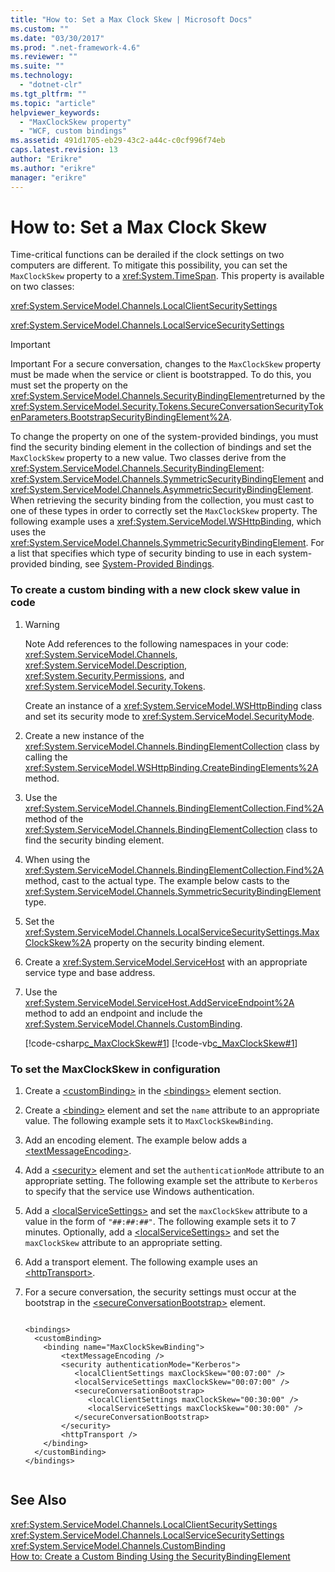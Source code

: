 ```yaml
---
title: "How to: Set a Max Clock Skew | Microsoft Docs"
ms.custom: ""
ms.date: "03/30/2017"
ms.prod: ".net-framework-4.6"
ms.reviewer: ""
ms.suite: ""
ms.technology: 
  - "dotnet-clr"
ms.tgt_pltfrm: ""
ms.topic: "article"
helpviewer_keywords: 
  - "MaxClockSkew property"
  - "WCF, custom bindings"
ms.assetid: 491d1705-eb29-43c2-a44c-c0cf996f74eb
caps.latest.revision: 13
author: "Erikre"
ms.author: "erikre"
manager: "erikre"
---
```

# How to: Set a Max Clock Skew
Time-critical functions can be derailed if the clock settings on two computers are different. To mitigate this possibility, you can set the `MaxClockSkew` property to a <xref:System.TimeSpan>. This property is available on two classes:  
  
 <xref:System.ServiceModel.Channels.LocalClientSecuritySettings>  
  
 <xref:System.ServiceModel.Channels.LocalServiceSecuritySettings>  
  
> [!IMPORTANT]
>  Important   For a secure conversation, changes to the `MaxClockSkew` property  must be made when the service or client is bootstrapped. To do this, you must set the property on the <xref:System.ServiceModel.Channels.SecurityBindingElement>returned by the <xref:System.ServiceModel.Security.Tokens.SecureConversationSecurityTokenParameters.BootstrapSecurityBindingElement%2A>.  
  
 To change the property on one of the system-provided bindings, you must find the security binding element in the collection of bindings and set the `MaxClockSkew` property to a new value. Two classes derive from the <xref:System.ServiceModel.Channels.SecurityBindingElement>: <xref:System.ServiceModel.Channels.SymmetricSecurityBindingElement> and <xref:System.ServiceModel.Channels.AsymmetricSecurityBindingElement>. When retrieving the security binding from the collection, you must cast to one of these types in order to correctly set the `MaxClockSkew` property. The following example uses a <xref:System.ServiceModel.WSHttpBinding>, which uses the <xref:System.ServiceModel.Channels.SymmetricSecurityBindingElement>. For a list that specifies which type of security binding to use in each system-provided binding, see [System-Provided Bindings](../../../../docs/framework/wcf/system-provided-bindings.md).  
  
### To create a custom binding with a new clock skew value in code  
  
1.  > [!WARNING]
    >  Note   Add references to the following namespaces in your code: <xref:System.ServiceModel.Channels>, <xref:System.ServiceModel.Description>, <xref:System.Security.Permissions>, and <xref:System.ServiceModel.Security.Tokens>.  
  
     Create an instance of a <xref:System.ServiceModel.WSHttpBinding> class and set its security mode to <xref:System.ServiceModel.SecurityMode>.  
  
2.  Create a new instance of the <xref:System.ServiceModel.Channels.BindingElementCollection> class by calling the <xref:System.ServiceModel.WSHttpBinding.CreateBindingElements%2A> method.  
  
3.  Use the <xref:System.ServiceModel.Channels.BindingElementCollection.Find%2A> method of the <xref:System.ServiceModel.Channels.BindingElementCollection> class to find the security binding element.  
  
4.  When using the <xref:System.ServiceModel.Channels.BindingElementCollection.Find%2A> method, cast to the actual type. The example below casts to the <xref:System.ServiceModel.Channels.SymmetricSecurityBindingElement> type.  
  
5.  Set the <xref:System.ServiceModel.Channels.LocalServiceSecuritySettings.MaxClockSkew%2A> property on the security binding element.  
  
6.  Create a <xref:System.ServiceModel.ServiceHost> with an appropriate service type and base address.  
  
7.  Use the <xref:System.ServiceModel.ServiceHost.AddServiceEndpoint%2A> method to add an endpoint and include the <xref:System.ServiceModel.Channels.CustomBinding>.  
  
     [!code-csharp[c_MaxClockSkew#1](../../../../samples/snippets/csharp/VS_Snippets_CFX/c_maxclockskew/cs/source.cs#1)]
     [!code-vb[c_MaxClockSkew#1](../../../../samples/snippets/visualbasic/VS_Snippets_CFX/c_maxclockskew/vb/source.vb#1)]  
  
### To set the MaxClockSkew in configuration  
  
1.  Create a [\<customBinding>](../../../../docs/framework/configuring-apps/file-schema/wcf/custombinding.md) in the [\<bindings>](../../../../docs/framework/configuring-apps/file-schema/wcf/bindings.md) element section.  
  
2.  Create a [\<binding>](../../../../docs/framework/misc/binding.md) element and set the `name` attribute to an appropriate value. The following example sets it to `MaxClockSkewBinding`.  
  
3.  Add an encoding element. The example below adds a [\<textMessageEncoding>](../../../../docs/framework/configuring-apps/file-schema/wcf/textmessageencoding.md).  
  
4.  Add a [\<security>](../../../../docs/framework/configuring-apps/file-schema/wcf/security-of-custombinding.md) element and set the `authenticationMode` attribute to an appropriate setting. The following example set the attribute to `Kerberos` to specify that the service use Windows authentication.  
  
5.  Add a [\<localServiceSettings>](../../../../docs/framework/configuring-apps/file-schema/wcf/localservicesettings-element.md) and set the `maxClockSkew` attribute to a value in the form of `"##:##:##"`. The following example sets it to 7 minutes. Optionally, add a [\<localServiceSettings>](../../../../docs/framework/configuring-apps/file-schema/wcf/localservicesettings-element.md) and set the `maxClockSkew` attribute to an appropriate setting.  
  
6.  Add a transport element. The following example uses an [\<httpTransport>](../../../../docs/framework/configuring-apps/file-schema/wcf/httptransport.md).  
  
7.  For a secure conversation, the security settings must occur at the bootstrap in the [\<secureConversationBootstrap>](../../../../docs/framework/configuring-apps/file-schema/wcf/secureconversationbootstrap.md) element.  
  
    ```  
  
    <bindings>  
      <customBinding>  
        <binding name="MaxClockSkewBinding">  
            <textMessageEncoding />  
            <security authenticationMode="Kerberos">  
               <localClientSettings maxClockSkew="00:07:00" />  
               <localServiceSettings maxClockSkew="00:07:00" />  
               <secureConversationBootstrap>  
                  <localClientSettings maxClockSkew="00:30:00" />  
                  <localServiceSettings maxClockSkew="00:30:00" />  
               </secureConversationBootstrap>  
            </security>  
            <httpTransport />  
        </binding>  
      </customBinding>  
    </bindings>  
  
    ```  
  
## See Also  
 <xref:System.ServiceModel.Channels.LocalClientSecuritySettings>   
 <xref:System.ServiceModel.Channels.LocalServiceSecuritySettings>   
 <xref:System.ServiceModel.Channels.CustomBinding>   
 [How to: Create a Custom Binding Using the SecurityBindingElement](../../../../docs/framework/wcf/feature-details/how-to-create-a-custom-binding-using-the-securitybindingelement.md)